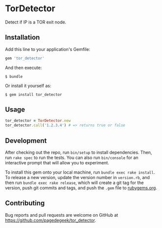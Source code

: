 # TorDetector

Detect if IP is a TOR exit node.

## Installation

Add this line to your application's Gemfile:

```ruby
gem 'tor_detector'
```

And then execute:

    $ bundle

Or install it yourself as:

    $ gem install tor_detector

## Usage

```ruby
tor_detector = TorDetector.new
tor_detector.call('1.2.3.4') # => returns true or false
```

## Development

After checking out the repo, run `bin/setup` to install dependencies. Then, run `rake spec` to run the tests. You can also run `bin/console` for an interactive prompt that will allow you to experiment.

To install this gem onto your local machine, run `bundle exec rake install`. To release a new version, update the version number in `version.rb`, and then run `bundle exec rake release`, which will create a git tag for the version, push git commits and tags, and push the `.gem` file to [rubygems.org](https://rubygems.org).

## Contributing

Bug reports and pull requests are welcome on GitHub at https://github.com/pagedegeek/tor_detector.

